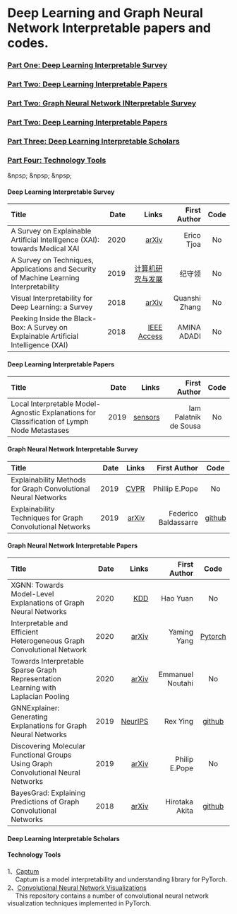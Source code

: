 # Deep Learning and Graph Neural Network Interpretable papers and codes.

### <a href="#id_1"> Part One: Deep Learning Interpretable Survey </a>
### <a href="#id_2"> Part Two: Deep Learning Interpretable Papers </a>
### <a href="#id_3"> Part Two: Graph Neural Network INterpretable Survey </a>
### <a href="#id_4">   Part Two: Deep Learning Interpretable Papers </a>
### <a href="#id_5"> Part Three: Deep Learning Interpretable Scholars </a>
### <a href="#id_6"> Part Four: Technology Tools </a>
&npsp;
&npsp;
&npsp;
#### <span id="id_1"> Deep Learning Interpretable Survey

Title | Date | Links |First Author| Code|
:---- |-----:|------:|-----------:|:-----:
A Survey on Explainable Artificial Intelligence (XAI): towards Medical XAI | 2020 | [arXiv](https://arxiv.org/pdf/1907.07374.pdf) | Erico Tjoa | No |
A Survey on Techniques, Applications and Security of Machine Learning Interpretability | 2019 | [计算机研究与发展](https://nesa.zju.edu.cn/download/%E6%A8%A1%E5%9E%8B%E5%8F%AF%E8%A7%A3%E9%87%8A%E6%80%A7%E5%85%B3%E9%94%AE%E6%8A%80%E6%9C%AF%E3%80%81%E5%BA%94%E7%94%A8%E5%8F%8A%E5%85%B6%E5%AE%89%E5%85%A8%E6%80%A7%E7%A0%94%E7%A9%B6%E7%BB%BC%E8%BF%B0.pdf) | 纪守领 | No |
Visual Interpretability for Deep Learning: a Survey | 2018 | [arXiv](https://arxiv.org/pdf/1802.00614.pdf) | Quanshi Zhang | No |
Peeking Inside the Black-Box: A Survey on Explainable Artificial Intelligence (XAI) | 2018 | [IEEE Access](https://ieeexplore.ieee.org/stamp/stamp.jsp?arnumber=8466590) | AMINA ADADI | No |

#### <span id="id_2"> Deep Learning Interpretable Papers

Title | Date | Links |First Author| Code|
:---- |-----:|------:|-----------:|:-----:
Local Interpretable Model-Agnostic Explanations for Classification of Lymph Node Metastases | 2019 | [sensors](https://www.ncbi.nlm.nih.gov/pmc/articles/PMC6651753/) | Iam Palatnik de Sousa | No |


#### <span id="id_3"> Graph Neural Network Interpretable Survey

Title | Date | Links |First Author| Code|
:---- |-----:|------:|-----------:|:-----:
Explainability Methods for Graph Convolutional Neural Networks | 2019 | [CVPR](https://openaccess.thecvf.com/content_CVPR_2019/papers/Pope_Explainability_Methods_for_Graph_Convolutional_Neural_Networks_CVPR_2019_paper.pdf) | Phillip E.Pope | No |
Explainability Techniques for Graph Convolutional Networks | 2019 | [arXiv](https://arxiv.org/pdf/1905.13686.pdf)| Federico Baldassarre | [github](https://github.com/baldassarreFe/graph-network-explainability)|


#### <span id="id_4"> Graph Neural Network Interpretable Papers

Title | Date | Links |First Author| Code|
:---- |-----:|------:|-----------:|:-----:
XGNN: Towards Model-Level Explanations of Graph Neural Networks | 2020 | [KDD](https://arxiv.org/pdf/2006.02587.pdf) | Hao Yuan | No |  
Interpretable and Efficient Heterogeneous Graph Convolutional Network | 2020 | [arXiv](https://arxiv.org/pdf/2005.13183.pdf) | Yaming Yang | [Pytorch](https://github.com/kepsail/ie-HGCN/) |  
Towards Interpretable Sparse Graph Representation Learning with Laplacian Pooling | 2020 | [arXiv](https://arxiv.org/pdf/1905.11577.pdf) | Emmanuel Noutahi | No |
GNNExplainer: Generating Explanations for Graph Neural Networks | 2019 | [NeurIPS](https://arxiv.org/pdf/1903.03894.pdf) | Rex Ying | [github](https://github.com/RexYing/gnn-model-explainer)|  
Discovering Molecular Functional Groups Using Graph Convolutional Neural Networks | 2019 |[arXiv](https://arxiv.org/pdf/1812.00265.pdf) | Philip E.Pope | No |  
BayesGrad: Explaining Predictions of Graph Convolutional Networks | 2018 | [arXiv](https://arxiv.org/pdf/1807.01985.pdf) | Hirotaka Akita | [github](https://github.com/pfnet-research/bayesgrad)|  

#### <span id="id_5"> Deep Learning Interpretable Scholars

#### <span id='id_6'>  Technology Tools
1、[Captum](https://github.com/pytorch/captum)  
   &emsp; Captum is a model interpretability and understanding library for PyTorch.  
2、[Convolutional Neural Network Visualizations](https://github.com/utkuozbulak/pytorch-cnn-visualizations)    
   &emsp; This repository contains a number of convolutional neural network visualization techniques implemented in PyTorch.  
   
   
